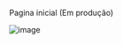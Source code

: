 Pagina inicial (Em produção)

![image](https://github.com/FelipeValeriano21/SpotifyInspired/assets/101677047/0183ae35-bfd5-4ba5-9216-4e7bf7b1e621)

